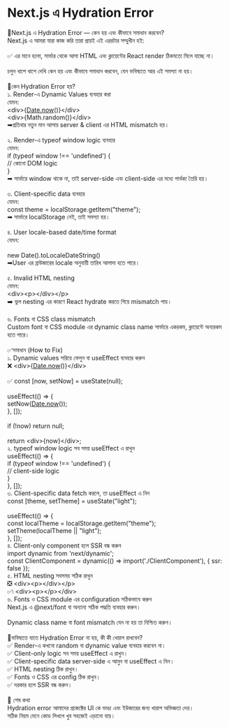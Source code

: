 # Next.js এ Hydration Error

📍Next.js এ Hydration Error — কেন হয় এবং কীভাবে সমাধান করবেন?\
Next.js এ আমরা যারা কাজ করি তারা প্রায়ই এই এররটার সম্মুখীন হই:\
\
✅ এর মানে হলো, সার্ভার থেকে আসা HTML এবং ক্লায়েন্টের React render ঠিকমতো মিলে যাচ্ছে না।\
\
চলুন ধাপে ধাপে দেখি কেন হয় এবং কীভাবে সমাধান করবেন, যেন ভবিষ্যতে আর এই সমস্যা না হয়।\
\
📍কেন Hydration Error হয়?\
১️. Render-এ Dynamic Values ব্যবহার করা\
যেমন:\
\<div>{[Date.now](http://date.now/)()}\</div>\
\<div>{Math.random()}\</div>\
➡প্রতিবার নতুন মান আসায় server & client এর HTML mismatch হয়।\
\
২. Render-এ typeof window logic ব্যবহার\
যেমন:\
if (typeof window !== 'undefined') {\
// কোনো DOM logic\
}\
➡ সার্ভারে window থাকে না, তাই server-side এবং client-side এর মধ্যে পার্থক্য তৈরি হয়।\
\
৩️. Client-specific data ব্যবহার\
যেমন:\
const theme = localStorage.getItem("theme");\
➡ সার্ভারে localStorage নেই, তাই সমস্যা হয়।\
\
৪️. User locale-based date/time format\
যেমন:\
\
new Date().toLocaleDateString()\
➡User এর ব্রাউজারের locale অনুযায়ী তারিখ আলাদা হতে পারে।\
\
৫️. Invalid HTML nesting\
যেমন:\
\<div>\<p>\</div>\</p>\
➡️ ভুল nesting এর কারণে React hydrate করতে গিয়ে mismatch পায়।\
\
৬️. Fonts বা CSS class mismatch\
Custom font বা CSS module এর dynamic class name সার্ভারে একরকম, ক্লায়েন্টে অন্যরকম হতে পারে।\
\
✅সমাধান (How to Fix)\
১️. Dynamic values সরিয়ে ফেলুন বা useEffect ব্যবহার করুন\
❌ \<div>{[Date.now](http://date.now/)()}\</div>\
\
✅ const \[now, setNow] = useState(null);\
\
useEffect(() => {\
setNow([Date.now](http://date.now/)());\
}, \[]);\
\
if (!now) return null;\
\
return \<div>{now}\</div>;\
২️. typeof window logic সব সময় useEffect এ রাখুন\
useEffect(() => {\
if (typeof window !== 'undefined') {\
// client-side logic\
}\
}, \[]);\
৩️. Client-specific data fetch করলে, তা useEffect এ নিন\
const \[theme, setTheme] = useState("light");\
\
useEffect(() => {\
const localTheme = localStorage.getItem("theme");\
setTheme(localTheme || "light");\
}, \[]);\
৪️. Client-only component হলে SSR বন্ধ করুন\
import dynamic from 'next/dynamic';\
const ClientComponent = dynamic(() => import('./ClientComponent'), { ssr: false });\
৫️. HTML nesting সবসময় সঠিক রাখুন\
❎ \<div>\<p>\</div>\</p>\
✅৷ \<div>\<p>\</p>\</div>\
৬️. Fonts ও CSS module এর configuration সঠিকভাবে করুন\
Next.js এ @next/font বা অন্যান্য সঠিক পদ্ধতি ব্যবহার করুন।\
\
Dynamic class name বা font mismatch যেন না হয় তা নিশ্চিত করুন।\
\
📍ভবিষ্যতে যাতে Hydration Error না হয়, কী কী খেয়াল রাখবেন?\
✅ Render-এ কখনো random বা dynamic value ব্যবহার করবেন না।\
✅ Client-only logic সব সময় useEffect এ রাখুন।\
✅ Client-specific data server-side এ আনুন বা useEffect এ নিন।\
✅ HTML nesting ঠিক রাখুন।\
✅ Fonts ও CSS এর config ঠিক রাখুন।\
✅ দরকার হলে SSR বন্ধ করুন।\
\
📍 শেষ কথা\
Hydration error আমাদের প্রজেক্টের UI কে ভাঙা এবং ইউজারের জন্য খারাপ অভিজ্ঞতা দেয়।\
সঠিক নিয়ম মেনে কোড লিখলে খুব সহজেই এড়ানো যায়।
